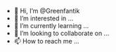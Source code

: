 - 👋 Hi, I’m @Greenfantik
- 👀 I’m interested in ...
- 🌱 I’m currently learning ...
- 💞️ I’m looking to collaborate on ...
- 📫 How to reach me ...

<!---
Greenfantik/Greenfantik is a ✨ special ✨ repository because its `README.md` (this file) appears on your GitHub profile.
You can click the Preview link to take a look at your changes.
--->

